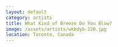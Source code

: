 ```yaml
---
layout: default
category: artists
title: What Kind of Breeze Do You Blow?
image: /assets/artists/wkbdyb-220.jpg
location: Toronto, Canada
---
```

